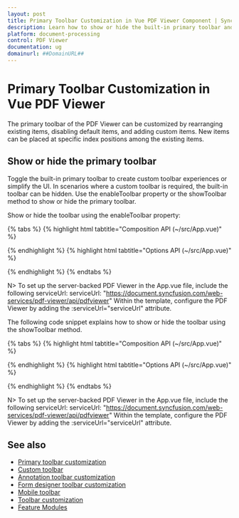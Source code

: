 ```yaml
---
layout: post
title: Primary Toolbar Customization in Vue PDF Viewer Component | Syncfusion
description: Learn how to show or hide the built-in primary toolbar and customize it in the Syncfusion Vue PDF Viewer component.
platform: document-processing
control: PDF Viewer
documentation: ug
domainurl: ##DomainURL##
---
```


# Primary Toolbar Customization in Vue PDF Viewer

The primary toolbar of the PDF Viewer can be customized by rearranging existing items, disabling default items, and adding custom items. New items can be placed at specific index positions among the existing items.

## Show or hide the primary toolbar

Toggle the built-in primary toolbar to create custom toolbar experiences or simplify the UI. In scenarios where a custom toolbar is required, the built-in toolbar can be hidden. Use the enableToolbar property or the showToolbar method to show or hide the primary toolbar.

Show or hide the toolbar using the enableToolbar property:

{% tabs %}
{% highlight html tabtitle="Composition API (~/src/App.vue)" %}

<template>
  <div id="app">
    <ejs-pdfviewer id="pdfViewer" :documentPath="documentPath" :enableToolbar="false" :resourceUrl="resourceUrl">
    </ejs-pdfviewer>
  </div>
</template>

<script setup>
import {
  PdfViewerComponent as EjsPdfviewer, Toolbar, Magnification, Navigation, LinkAnnotation,
  BookmarkView, ThumbnailView, Print, TextSelection, TextSearch,
  Annotation, FormDesigner, FormFields
} from '@syncfusion/ej2-vue-pdfviewer';
import { provide } from 'vue';

const documentPath = "https://cdn.syncfusion.com/content/pdf/pdf-succinctly.pdf";
const resourceUrl = "https://cdn.syncfusion.com/ej2/31.2.2/dist/ej2-pdfviewer-lib";

provide('PdfViewer', [Toolbar, Magnification, Navigation, LinkAnnotation, BookmarkView, Annotation,
  ThumbnailView, Print, TextSelection, TextSearch, FormFields, FormDesigner])

</script>

{% endhighlight %}
{% highlight html tabtitle="Options API (~/src/App.vue)" %}

<template>
  <div id="app">
    <ejs-pdfviewer id="pdfViewer" :documentPath="documentPath" :enableToolbar="false" :resourceUrl="resourceUrl">
    </ejs-pdfviewer>
  </div>
</template>

<script>
import {
  PdfViewerComponent, Toolbar, Magnification, Navigation, LinkAnnotation,
  BookmarkView, ThumbnailView, Print, TextSelection, TextSearch,
  Annotation, FormDesigner, FormFields
} from '@syncfusion/ej2-vue-pdfviewer';

export default {
  name: "App",
  components: {
    "ejs-pdfviewer": PdfViewerComponent
  },
  data() {
    return {
      documentPath: "https://cdn.syncfusion.com/content/pdf/pdf-succinctly.pdf",
      resourceUrl: "https://cdn.syncfusion.com/ej2/31.2.2/dist/ej2-pdfviewer-lib",
    };
  },
  provide: {
    PdfViewer: [Toolbar, Magnification, Navigation, LinkAnnotation, BookmarkView, Annotation,
      ThumbnailView, Print, TextSelection, TextSearch, FormFields, FormDesigner]
  }
}
</script>

{% endhighlight %}
{% endtabs %}

N> To set up the server-backed PDF Viewer in the App.vue file, include the following serviceUrl:
serviceUrl: "https://document.syncfusion.com/web-services/pdf-viewer/api/pdfviewer"
Within the template, configure the PDF Viewer by adding the :serviceUrl="serviceUrl" attribute.

The following code snippet explains how to show or hide the toolbar using the showToolbar method.

{% tabs %}
{% highlight html tabtitle="Composition API (~/src/App.vue)" %}

<template>
  <div id="app">
    <button v-on:click="showToolbarClicked">showToolbarClicked</button>
    <ejs-pdfviewer id="pdfViewer" ref="pdfviewer" :documentPath="documentPath" :resourceUrl="resourceUrl">
    </ejs-pdfviewer>
  </div>
</template>

<script setup>
import {
  PdfViewerComponent as EjsPdfviewer, Toolbar, Magnification, Navigation, LinkAnnotation,
  BookmarkView, ThumbnailView, Print, TextSelection, TextSearch,
  Annotation, FormDesigner, FormFields
} from '@syncfusion/ej2-vue-pdfviewer';
import { provide, ref } from 'vue';

const pdfviewer = ref(null);
const documentPath = "https://cdn.syncfusion.com/content/pdf/pdf-succinctly.pdf";
const resourceUrl = "https://cdn.syncfusion.com/ej2/31.2.2/dist/ej2-pdfviewer-lib";

provide('PdfViewer', [Toolbar, Magnification, Navigation, LinkAnnotation, Annotation, BookmarkView,
  ThumbnailView, Print, TextSelection, TextSearch, FormFields, FormDesigner])

const showToolbarClicked = function () {
  pdfviewer.value.ej2Instances.toolbar.showToolbar(false);
}
</script>

{% endhighlight %}
{% highlight html tabtitle="Options API (~/src/App.vue)" %}

<template>
  <div id="app">
    <button v-on:click="showToolbarClicked">showToolbarClicked</button>
    <ejs-pdfviewer id="pdfViewer" ref="pdfviewer" :documentPath="documentPath" :resourceUrl="resourceUrl">
    </ejs-pdfviewer>
  </div>
</template>

<script>
import {
  PdfViewerComponent, Toolbar, Magnification, Navigation, LinkAnnotation,
  BookmarkView, ThumbnailView, Print, TextSelection, TextSearch,
  Annotation, FormDesigner, FormFields
} from '@syncfusion/ej2-vue-pdfviewer';

export default {
  name: "App",
  components: {
    "ejs-pdfviewer": PdfViewerComponent
  },
  data() {
    return {
      documentPath: "https://cdn.syncfusion.com/content/pdf/pdf-succinctly.pdf",
      resourceUrl: "https://cdn.syncfusion.com/ej2/31.2.2/dist/ej2-pdfviewer-lib"
    };
  },
  provide: {
    PdfViewer: [Toolbar, Magnification, Navigation, LinkAnnotation, Annotation, BookmarkView,
      ThumbnailView, Print, TextSelection, TextSearch, FormFields, FormDesigner]
  },
  methods: {
    showToolbarClicked: function () {
      this.$refs.pdfviewer.ej2Instances.toolbar.showToolbar(false);
    }
  }
}
</script>

{% endhighlight %}
{% endtabs %}

N> To set up the server-backed PDF Viewer in the App.vue file, include the following serviceUrl:
serviceUrl: "https://document.syncfusion.com/web-services/pdf-viewer/api/pdfviewer"
Within the template, configure the PDF Viewer by adding the :serviceUrl="serviceUrl" attribute.

## See also

* [Primary toolbar customization](./toolbar-customization/primary-toolbar-customization)
* [Custom toolbar](./toolbar-customization/custom-toolbar)
* [Annotation toolbar customization](./toolbar-customization/annotation-toolbar-customization)
* [Form designer toolbar customization](./toolbar-customization/form-designer-toolbar-customization)
* [Mobile toolbar](./toolbar-customization/mobile-toolbar)
* [Toolbar customization](./how-to/toolbar-customization)
* [Feature Modules](./feature-module)